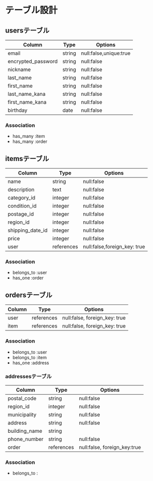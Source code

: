 # テーブル設計
## usersテーブル

| Column              | Type    | Options                 |
| ------------------- | ------- | ----------------------- |
| email               | string  | null:false,unique:true  |
| encrypted_password  | string  | null:false              |
| nickname            | string  | null:false              |
| last_name           | string  | null:false              |
| first_name          | string  | null:false              |
| last_name_kana      | string  | null:false              |
| first_name_kana     | string  | null:false              |
| birthday            | date    | null:false              |


### Association
- has_many :item
- has_many :order


## itemsテーブル
| Column              | Type          | Options                      |
| ------------------- | ------------- | ---------------------------- |
| name                | string        | null:false                   |
| description         | text          | null:false                   |
| category_id         | integer       | null:false                   |
| condition_id        | integer       | null:false                   |
| postage_id          | integer       | null:false                   |
| region_id           | integer       | null:false                   |
| shipping_date_id    | integer       | null:false                   |
| price               | integer       | null:false                   |
| user                | references    | null:false,foreign_key: true |

### Association
- belongs_to :user
- has_one :order


## ordersテーブル
| Column              | Type          | Options                       |
| ------------------- | ------------- | ------------------------------|
| user                | references    | null:false, foreign_key: true |
| item                | references    | null:false, foreign_key: true |

### Association
- belongs_to :user
- belongs_to :item
- has_one :address


### addressesテーブル
| Column              | Type          | Options                      |
| ------------------- | ------------- | -----------------------------|
| postal_code         | string        | null:false                   |
| region_id           | integer       | null:false                   |
| municipality        | string        | null:false                   |
| address             | string        | null:false                   |
| building_name       | string        |                              |
| phone_number        | string        | null:false                   |
| order               | references    | null:false, foreign_key:true |

### Association
- belongs_to :
